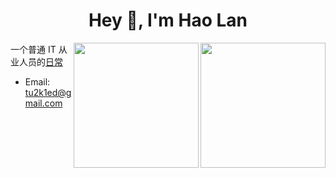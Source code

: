 <!--
**Hao-Lan/Hao-Lan** is a ✨ _special_ ✨ repository because its `README.md` (this file) appears on your GitHub profile.

Here are some ideas to get you started:

- 🔭 I’m currently working on ...
- 🌱 I’m currently learning ...
- 👯 I’m looking to collaborate on ...
- 🤔 I’m looking for help with ...
- 💬 Ask me about ...
- 📫 How to reach me: ...
- 😄 Pronouns: ...
- ⚡ Fun fact: ...
-->

<h1 align="center">Hey 👋, I'm Hao Lan</h1>
<img align="right" src="https://github-readme-stats.vercel.app/api?username=Hao-Lan&show_icons=true&icon_color=CE1D2D&text_color=718096&bg_color=ffffff&hide_title=true" width="200" />
<img align="right" src="https://leetcode.card.workers.dev/?username=da-pang-zhi&theme=wtf" width="200" />

一个普通 IT 从业人员的[日常](https://hao-lan.readthedocs.io)

- Email: tu2k1ed@gmail.com
